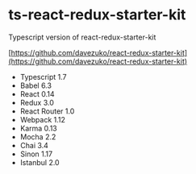 # ts-react-redux-starter-kit
Typescript version of react-redux-starter-kit

[https://github.com/davezuko/react-redux-starter-kit](https://github.com/davezuko/react-redux-starter-kit)

- Typescript 1.7
- Babel 6.3
- React 0.14
- Redux 3.0
- React Router 1.0
- Webpack 1.12
- Karma 0.13
- Mocha 2.2
- Chai 3.4
- Sinon 1.17
- Istanbul 2.0
